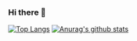 ### Hi there 👋
[![Top Langs](https://github-readme-stats.vercel.app/api/top-langs/?username=heartleth)](https://github.com/anuraghazra/github-readme-stats)
[![Anurag's github stats](https://github-readme-stats.vercel.app/api?username=heartleth)](https://github.com/anuraghazra/github-readme-stats)
